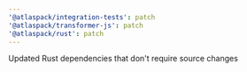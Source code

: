 ```yaml
---
'@atlaspack/integration-tests': patch
'@atlaspack/transformer-js': patch
'@atlaspack/rust': patch
---
```


Updated Rust dependencies that don't require source changes
